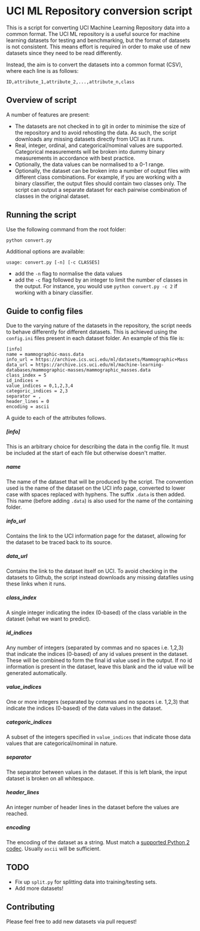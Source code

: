 # UCI ML Repository conversion script

This is a script for converting UCI Machine Learning Repository data into a common format. The UCI ML repository is a useful source for machine learning datasets for testing and benchmarking, but the format of datasets is not consistent. This means effort is required in order to make use of new datasets since they need to be read differently.

Instead, the aim is to convert the datasets into a common format (CSV), where each line is as follows:

    ID,attribute_1,attribute_2,...,attribute_n,class
    
## Overview of script

A number of features are present:

- The datasets are not checked in to git in order to minimise the size of the repository and to avoid rehosting the data. As such, the script downloads any missing datasets directly from UCI as it runs.
- Real, integer, ordinal, and categorical/nominal values are supported. Categorical measurements will be broken into dummy binary measurements in accordance with best practice.
- Optionally, the data values can be normalised to a 0-1 range.
- Optionally, the dataset can be broken into a number of output files with different class combinations. For example, if you are working with a binary classifier, the output files should contain two classes only. The script can output a separate dataset for each pairwise combination of classes in the original dataset.

## Running the script

Use the following command from the root folder:
  
    python convert.py
    
Additional options are available:

    usage: convert.py [-n] [-c CLASSES]
    
- add the `-n` flag to normalise the data values
- add the `-c` flag followed by an integer to limit the number of classes in the output. For instance, you would use `python convert.py -c 2` if working with a binary classifier.
    
## Guide to config files

Due to the varying nature of the datasets in the repository, the script needs to behave differently for different datasets. This is achieved using the `config.ini` files present in each dataset folder. An example of this file is:

    [info]
    name = mammographic-mass.data
    info_url = https://archive.ics.uci.edu/ml/datasets/Mammographic+Mass
    data_url = https://archive.ics.uci.edu/ml/machine-learning-databases/mammographic-masses/mammographic_masses.data
    class_index = 5
    id_indices =
    value_indices = 0,1,2,3,4
    categoric_indices = 2,3
    separator = ,
    header_lines = 0
    encoding = ascii

A guide to each of the attributes follows.

##### [info]

This is an arbitrary choice for describing the data in the config file. It must be included at the start of each file but otherwise doesn't matter.

##### name

The name of the dataset that will be produced by the script. The convention used is the name of the dataset on the UCI info page, converted to lower case with spaces replaced with hyphens. The suffix `.data` is then added. This name (before adding `.data`) is also used for the name of the containing folder.

##### info_url

Contains the link to the UCI information page for the dataset, allowing for the dataset to be traced back to its source.

##### data_url

Contains the link to the dataset itself on UCI. To avoid checking in the datasets to Github, the script instead downloads any missing datafiles using these links when it runs.

##### class_index

A single integer indicating the index (0-based) of the class variable in the dataset (what we want to predict).

##### id_indices

Any number of integers (separated by commas and no spaces i.e. 1,2,3) that indicate the indices (0-based) of any id values present in the dataset. These will be combined to form the final id value used in the output. If no id information is present in the dataset, leave this blank and the id value will be generated automatically.

##### value_indices

One or more integers (separated by commas and no spaces i.e. 1,2,3) that indicate the indices (0-based) of the data values in the dataset.

##### categoric_indices

A subset of the integers specified in `value_indices` that indicate those data values that are categorical/nominal in nature.

##### separator

The separator between values in the dataset. If this is left blank, the input dataset is broken on all whitespace.

##### header_lines

An integer number of header lines in the dataset before the values are reached.

##### encoding

The encoding of the dataset as a string. Must match a [supported Python 2 codec](https://docs.python.org/2/library/codecs.html#standard-encodings). Usually `ascii` will be sufficient.

## TODO

- Fix up `split.py` for splitting data into training/testing sets.
- Add more datasets!

## Contributing

Please feel free to add new datasets via pull request!
